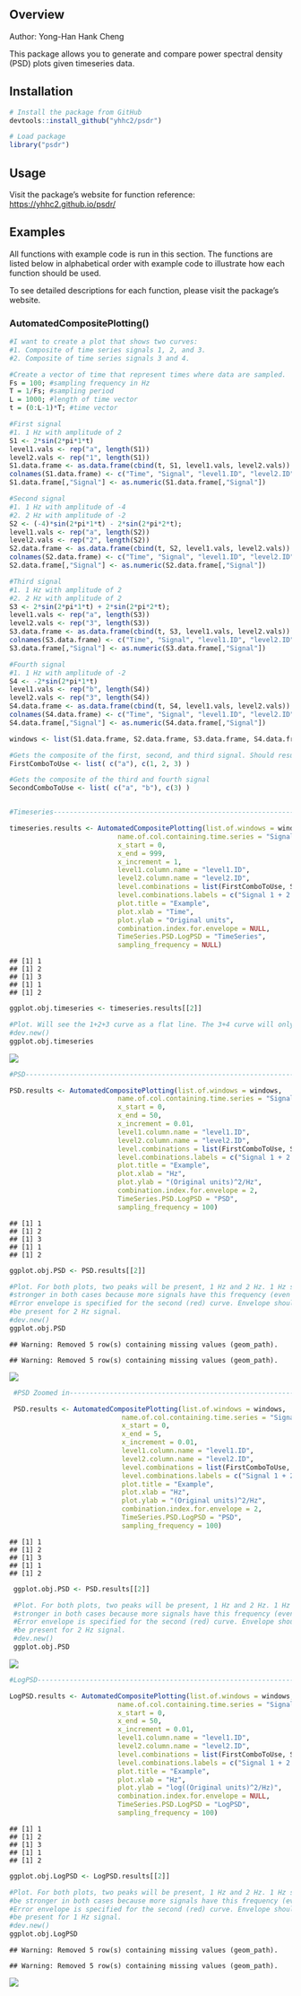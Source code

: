 
<!-- README.md is generated from README.Rmd. Please edit that file -->

## Overview

Author: Yong-Han Hank Cheng

This package allows you to generate and compare power spectral density
(PSD) plots given timeseries data.

## Installation

``` r
# Install the package from GitHub
devtools::install_github("yhhc2/psdr")
```

``` r
# Load package
library("psdr")
```

## Usage

Visit the package’s website for function reference:
<https://yhhc2.github.io/psdr/>

## Examples

All functions with example code is run in this section. The functions
are listed below in alphabetical order with example code to illustrate
how each function should be used.

To see detailed descriptions for each function, please visit the
package’s website.

### AutomatedCompositePlotting()

``` r
#I want to create a plot that shows two curves:
#1. Composite of time series signals 1, 2, and 3.
#2. Composite of time series signals 3 and 4.

#Create a vector of time that represent times where data are sampled.
Fs = 100; #sampling frequency in Hz
T = 1/Fs; #sampling period
L = 1000; #length of time vector
t = (0:L-1)*T; #time vector

#First signal
#1. 1 Hz with amplitude of 2
S1 <- 2*sin(2*pi*1*t)
level1.vals <- rep("a", length(S1))
level2.vals <- rep("1", length(S1))
S1.data.frame <- as.data.frame(cbind(t, S1, level1.vals, level2.vals))
colnames(S1.data.frame) <- c("Time", "Signal", "level1.ID", "level2.ID")
S1.data.frame[,"Signal"] <- as.numeric(S1.data.frame[,"Signal"])

#Second signal
#1. 1 Hz with amplitude of -4
#2. 2 Hz with amplitude of -2
S2 <- (-4)*sin(2*pi*1*t) - 2*sin(2*pi*2*t);
level1.vals <- rep("a", length(S2))
level2.vals <- rep("2", length(S2))
S2.data.frame <- as.data.frame(cbind(t, S2, level1.vals, level2.vals))
colnames(S2.data.frame) <- c("Time", "Signal", "level1.ID", "level2.ID")
S2.data.frame[,"Signal"] <- as.numeric(S2.data.frame[,"Signal"])

#Third signal
#1. 1 Hz with amplitude of 2
#2. 2 Hz with amplitude of 2
S3 <- 2*sin(2*pi*1*t) + 2*sin(2*pi*2*t);
level1.vals <- rep("a", length(S3))
level2.vals <- rep("3", length(S3))
S3.data.frame <- as.data.frame(cbind(t, S3, level1.vals, level2.vals))
colnames(S3.data.frame) <- c("Time", "Signal", "level1.ID", "level2.ID")
S3.data.frame[,"Signal"] <- as.numeric(S3.data.frame[,"Signal"])

#Fourth signal
#1. 1 Hz with amplitude of -2
S4 <- -2*sin(2*pi*1*t)
level1.vals <- rep("b", length(S4))
level2.vals <- rep("3", length(S4))
S4.data.frame <- as.data.frame(cbind(t, S4, level1.vals, level2.vals))
colnames(S4.data.frame) <- c("Time", "Signal", "level1.ID", "level2.ID")
S4.data.frame[,"Signal"] <- as.numeric(S4.data.frame[,"Signal"])

windows <- list(S1.data.frame, S2.data.frame, S3.data.frame, S4.data.frame)

#Gets the composite of the first, second, and third signal. Should result in a flat signal.
FirstComboToUse <- list( c("a"), c(1, 2, 3) )

#Gets the composite of the third and fourth signal
SecondComboToUse <- list( c("a", "b"), c(3) )


#Timeseries-----------------------------------------------------------------

timeseries.results <- AutomatedCompositePlotting(list.of.windows = windows,
                           name.of.col.containing.time.series = "Signal",
                           x_start = 0,
                           x_end = 999,
                           x_increment = 1,
                           level1.column.name = "level1.ID",
                           level2.column.name = "level2.ID",
                           level.combinations = list(FirstComboToUse, SecondComboToUse),
                           level.combinations.labels = c("Signal 1 + 2 + 3", "Signal 3 + 4"),
                           plot.title = "Example",
                           plot.xlab = "Time",
                           plot.ylab = "Original units",
                           combination.index.for.envelope = NULL,
                           TimeSeries.PSD.LogPSD = "TimeSeries",
                           sampling_frequency = NULL)
```

    ## [1] 1
    ## [1] 2
    ## [1] 3
    ## [1] 1
    ## [1] 2

``` r
ggplot.obj.timeseries <- timeseries.results[[2]]

#Plot. Will see the 1+2+3 curve as a flat line. The 3+4 curve will only have 2 Hz.
#dev.new()
ggplot.obj.timeseries
```

![](README_files/figure-gfm/unnamed-chunk-3-1.png)<!-- -->

``` r
#PSD-------------------------------------------------------------------------

PSD.results <- AutomatedCompositePlotting(list.of.windows = windows,
                           name.of.col.containing.time.series = "Signal",
                           x_start = 0,
                           x_end = 50,
                           x_increment = 0.01,
                           level1.column.name = "level1.ID",
                           level2.column.name = "level2.ID",
                           level.combinations = list(FirstComboToUse, SecondComboToUse),
                           level.combinations.labels = c("Signal 1 + 2 + 3", "Signal 3 + 4"),
                           plot.title = "Example",
                           plot.xlab = "Hz",
                           plot.ylab = "(Original units)^2/Hz",
                           combination.index.for.envelope = 2,
                           TimeSeries.PSD.LogPSD = "PSD",
                           sampling_frequency = 100)
```

    ## [1] 1
    ## [1] 2
    ## [1] 3
    ## [1] 1
    ## [1] 2

``` r
ggplot.obj.PSD <- PSD.results[[2]]

#Plot. For both plots, two peaks will be present, 1 Hz and 2 Hz. 1 Hz should be
#stronger in both cases because more signals have this frequency (even if amp is negative).
#Error envelope is specified for the second (red) curve. Envelope should only
#be present for 2 Hz signal.
#dev.new()
ggplot.obj.PSD
```

    ## Warning: Removed 5 row(s) containing missing values (geom_path).
    
    ## Warning: Removed 5 row(s) containing missing values (geom_path).

![](README_files/figure-gfm/unnamed-chunk-3-2.png)<!-- -->

``` r
 #PSD Zoomed in---------------------------------------------------------------

 PSD.results <- AutomatedCompositePlotting(list.of.windows = windows,
                            name.of.col.containing.time.series = "Signal",
                            x_start = 0,
                            x_end = 5,
                            x_increment = 0.01,
                            level1.column.name = "level1.ID",
                            level2.column.name = "level2.ID",
                            level.combinations = list(FirstComboToUse, SecondComboToUse),
                            level.combinations.labels = c("Signal 1 + 2 + 3", "Signal 3 + 4"),
                            plot.title = "Example",
                            plot.xlab = "Hz",
                            plot.ylab = "(Original units)^2/Hz",
                            combination.index.for.envelope = 2,
                            TimeSeries.PSD.LogPSD = "PSD",
                            sampling_frequency = 100)
```

    ## [1] 1
    ## [1] 2
    ## [1] 3
    ## [1] 1
    ## [1] 2

``` r
 ggplot.obj.PSD <- PSD.results[[2]]

 #Plot. For both plots, two peaks will be present, 1 Hz and 2 Hz. 1 Hz should be
 #stronger in both cases because more signals have this frequency (even if amp is negative).
 #Error envelope is specified for the second (red) curve. Envelope should only
 #be present for 2 Hz signal.
 #dev.new()
 ggplot.obj.PSD
```

![](README_files/figure-gfm/unnamed-chunk-3-3.png)<!-- -->

``` r
#LogPSD-------------------------------------------------------------------------

LogPSD.results <- AutomatedCompositePlotting(list.of.windows = windows,
                           name.of.col.containing.time.series = "Signal",
                           x_start = 0,
                           x_end = 50,
                           x_increment = 0.01,
                           level1.column.name = "level1.ID",
                           level2.column.name = "level2.ID",
                           level.combinations = list(FirstComboToUse, SecondComboToUse),
                           level.combinations.labels = c("Signal 1 + 2 + 3", "Signal 3 + 4"),
                           plot.title = "Example",
                           plot.xlab = "Hz",
                           plot.ylab = "log((Original units)^2/Hz)",
                           combination.index.for.envelope = NULL,
                           TimeSeries.PSD.LogPSD = "LogPSD",
                           sampling_frequency = 100)
```

    ## [1] 1
    ## [1] 2
    ## [1] 3
    ## [1] 1
    ## [1] 2

``` r
ggplot.obj.LogPSD <- LogPSD.results[[2]]

#Plot. For both plots, two peaks will be present, 1 Hz and 2 Hz. 1 Hz should
#be stronger in both cases because more signals have this frequency (even if amp is negative).
#Error envelope is specified for the second (red) curve. Envelope should only
#be present for 1 Hz signal.
#dev.new()
ggplot.obj.LogPSD
```

    ## Warning: Removed 5 row(s) containing missing values (geom_path).
    
    ## Warning: Removed 5 row(s) containing missing values (geom_path).

![](README_files/figure-gfm/unnamed-chunk-3-4.png)<!-- -->
